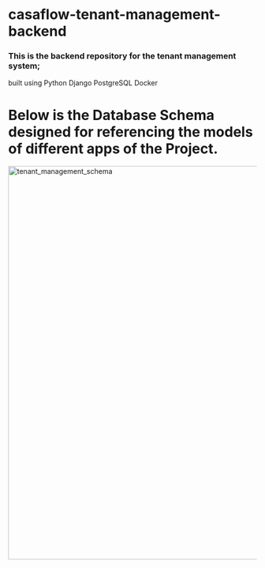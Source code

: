 # casaflow-tenant-management-backend
### This is the backend repository for the tenant management system; 
built using Python Django PostgreSQL Docker

# Below is the Database Schema designed for referencing the models of different apps of the Project.
<img width="1650" height="797" alt="tenant_management_schema" src="https://github.com/user-attachments/assets/2e02bf49-a44f-4560-990f-d33158a1bbd4" />
